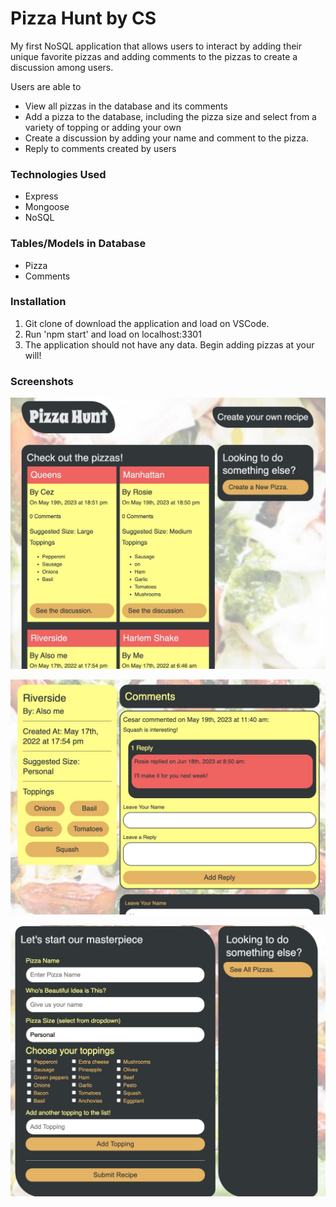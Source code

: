 # Pizza Hunt by CS

My first NoSQL application that allows users to interact by adding their unique favorite pizzas and adding comments to the pizzas to create a discussion among users. 

Users are able to
- View all pizzas in the database and its comments
- Add a pizza to the database, including the pizza size and select from a variety of topping or adding your own
- Create a discussion by adding your name and comment to the pizza.
- Reply to comments created by users

### Technologies Used
- Express
- Mongoose
- NoSQL

### Tables/Models in Database
- Pizza
- Comments

### Installation
1. Git clone of download the application and load on VSCode.
2. Run 'npm start' and load on localhost:3301
3. The application should not have any data. Begin adding pizzas at your will!

### Screenshots

![Screenshot 1](/screenshots/1.png)

![Screenshot 2](/screenshots/2.png)

![Screenshot 3](/screenshots/3.png)

